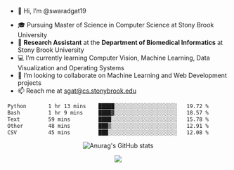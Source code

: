 - 👋 Hi, I’m @swaradgat19
<!-- - 👀 I’m interested in  -->
- 🎓 Pursuing Master of Science in Computer Science at Stony Brook University
- :microscope: **Research Assistant** at the **Department of Biomedical Informatics** at Stony Brook University 
- 💻 I’m currently learning Computer Vision, Machine Learning, Data Visualization and Operating Systems
- 💞️ I’m looking to collaborate on Machine Learning and Web Development projects 
- 📫 Reach me at sgat@cs.stonybrook.edu

<!--START_SECTION:waka-->

```txt
Python       1 hr 13 mins    █████░░░░░░░░░░░░░░░░░░░░   19.72 %
Bash         1 hr 9 mins     ████▓░░░░░░░░░░░░░░░░░░░░   18.57 %
Text         59 mins         ████░░░░░░░░░░░░░░░░░░░░░   15.78 %
Other        48 mins         ███▒░░░░░░░░░░░░░░░░░░░░░   12.91 %
CSV          45 mins         ███░░░░░░░░░░░░░░░░░░░░░░   12.08 %
```

<!--END_SECTION:waka-->


<p align="center">
  <img src="https://github-readme-stats.vercel.app/api?username=swaradgat19&show_icons=true&theme=radical" alt="Anurag's GitHub stats">
</p>

<p align="center">
<img align="center" src="https://github.com/mayankchaudhary26/Cool-Readme-ideas/raw/master/data/multi-screen.gif" style="max-width: 100%; display: inline-block;" data-target="animated-image.originalImage">
</p>
<!---
swaradgat19/swaradgat19 is a ✨ special ✨ repository because its `README.md` (this file) appears on your GitHub profile.
You can click the Preview link to take a look at your changes.
--->
